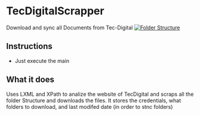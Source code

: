 # TecDigitalScrapper
Download and sync all Documents from Tec-Digital
[![Folder Structure](http://s15.postimg.org/w1im4l10b/Screenshot_2016_09_23_15_43_34.png)](http://postimg.org/image/65yvldz6f/)
## Instructions
- Just execute the main
## What it does
Uses LXML and XPath to analize the website of TecDigital and scraps all the
folder Structure and downloads the files.
It stores the credentials, what folders to download, and last modifed date (in order to stnc folders)
